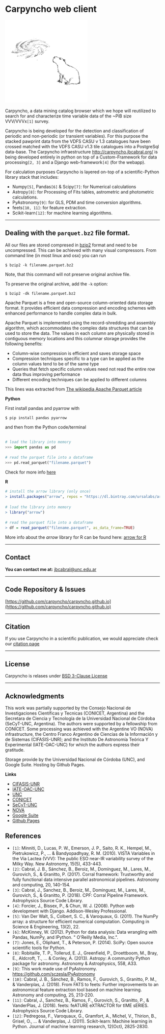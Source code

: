 # Carpyncho web client

![Logo](https://github.com/carpyncho/carpyncho.github.io/raw/master/static/logo.png)

Carpyncho, a data mining catalog browser which we hope will reutilized to search for and characterize
time variable data of the ~PiB size VVV/VVVx`[1]` survey.

Carpyncho is being developed for the detection and classification of periodic
and non-periodic (or transient variables). For this purpose the stacked pawprint data from the VDFS
CASU v 1.3 catalogues have been crossed matched with the VDFS CASU v1.3 tile catalogues into a
PostgreSql data-base. The Carpyncho infraestructure http://carpyncho.jbcabral.org/ is being developed
entirely in python on top of a Custom-Framework for data processing`[2, 3]` and a Django web-framework`[4]` (for the webapp).

For calculation purposes Carpyncho is layered on-top of a scientific-Python library stack that includes:

- Numpy`[5]`, Pandas`[6]` & Scipy`[7]`: for Numerical calculations
- Astropy`[8]`: for Processing of Fits tables, astrometric and photometric calculations.
- PyAstronomy`[9]`: for GLS, PDM and time conversion algorithms.
- feets`[10, 11]`: for feature extraction.
- Scikit-learn`[12]`: for machine learning algorithms.

----

## Dealing with the `parquet.bz2` file format.

All our files are stored compresed in
[bzip2](https://en.wikipedia.org/wiki/Bzip2) format and need to be uncompressed.
This can be achieved with many visual compressors. From command line (in most
linux and osx) you can run

```console
$ bzip2 -k filename.parquet.bz2
```

Note, that this command will not preserve original archive file.

To preserve the original archive, add the `-k` option:

```console
$ bzip2 -dk filename.parquet.bz2
```

Apache Parquet is a free and open-source column-oriented data storage format.
It provides efficient data compression and encoding schemes with enhanced
performance to handle complex data in bulk.

Apache Parquet is implemented using the record-shredding and assembly
algorithm, which accommodates the complex data structures that can be used to
store the data. The values in each column are physically stored in contiguous
memory locations and this columnar storage provides the following benefits:

- Column-wise compression is efficient and saves storage space
- Compression techniques specific to a type can be applied as the column
  values tend to be of the same type
- Queries that fetch specific column values need not read the entire row data
  thus improving performance
- Different encoding techniques can be applied to different columns

This lines was extracted from
[The wikipedia Apache Parquet article](https://en.wikipedia.org/wiki/Apache_Parquet)


**Python**

First install pandas and pyarrow with

```console
$ pip install pandas pyarrow
```

and then from the Python code/terminal

```python

# load the library into memory
>>> import pandas as pd

# read the parquet file into a dataframe
>>> pd.read_parquet("filename.parquet")
```

Check for more info
[here](https://pandas.pydata.org/pandas-docs/stable/reference/api/pandas.DataFrame.to_parquet.html)

**R**

```R
# install the arrow library (only once)
> install.packages("arrow", repos = "https://dl.bintray.com/ursalabs/arrow-r")

# load the library into memory
> library("arrow")

# read the parquet file into a dataframe
> df = read_parquet("filename.parquet", as_data_frame=TRUE)

```

More info about the *arrow* library for R can be found here:
[arrow for R](https://cran.r-project.org/web/packages/arrow/index.html)

----

## Contact

**You can contact me at:** [jbcabral@unc.edu.ar](mailto:jbcabral@unc.edu.ar)

----

## Code Repository & Issues

[https://github.com/carpyncho/carpyncho.github.io](https://github.com/carpyncho/carpyncho.github.io)

----

## Citation

If you use Carpyncho in a scientific publication, we would appreciate
check our [citation page](https://github.com/carpyncho/carpyncho.github.io/blob/master/CITE.md)

----

## License

Carpyncho is relases under [BSD 3-Clause License](https://github.com/carpyncho/carpyncho.github.io/blob/master/LICENSE)

----

## Acknowledgments

This work was partially supported by the Consejo Nacional de Investigaciones Científicas y Tecnicas
(CONICET, Argentina) and the Secretara de Ciencia y Tecnología de la
Universidad Nacional de Córdoba (SeCyT-UNC, Argentina).
The authors were supported by a fellowship from
CONICET. Some processing was achieved with the Argentine
VO (NOVA) infrastructure, the Centro Franco Argentino de Ciencias de la Información y de Sistemas (CIFASIS-UNR);
and the Instituto De Astronomía Teórica Y Experimental (IATE-OAC-UNC)
for which the authors express their gratitude.

Storage provide by the Universidad Nacional de Córdoba (UNC), and
Google Suite. Hosting by Github Pages.

**Links**

- [CIFASIS-UNR](https://www.cifasis-conicet.gov.ar/)
- [IATE-OAC-UNC](http://iate.oac.uncor.edu/)
- [UNC](https://www.unc.edu.ar/)
- [CONICET](https://www.conicet.gov.ar/)
- [SeCyT-UNC](https://www.unc.edu.ar/ciencia-y-tecnolog%c3%ada/)
- [NOVA](http://nova.conicet.gov.ar/)
- [Google Suite](https://gsuite.google.com/)
- [Github Pages](https://pages.github.com/)


## References

- `[1]`: Minniti, D., Lucas, P. W., Emerson, J. P., Saito, R. K., Hempel, M., Pietrukowicz, P., ... & Bandyopadhyay, R. M. (2010). VISTA Variables in the Via Lactea (VVV): The public ESO near-IR variability survey of the Milky Way. New Astronomy, 15(5), 433-443.
- `[2]`: Cabral, J. B., Sánchez, B., Beroiz, M., Domínguez, M., Lares, M., Gurovich, S., & Granitto, P. (2017). Corral framework: Trustworthy and fully functional data intensive parallel astronomical pipelines. Astronomy and computing, 20, 140-154.
- `[3]`: Cabral, J., Sanchez, B., Beroiz, M., Dominguez, M., Lares, M., Gurovich, S., & Granitto, P. (2018). CPF: Corral Pipeline Framework. Astrophysics Source Code Library.
- `[4]`: Forcier, J., Bissex, P., & Chun, W. J. (2008). Python web development with Django. Addison-Wesley Professional.
- `[5]`: Van Der Walt, S., Colbert, S. C., & Varoquaux, G. (2011). The NumPy array: a structure for efficient numerical computation. Computing in Science & Engineering, 13(2), 22.
- `[6]`: McKinney, W. (2012). Python for data analysis: Data wrangling with Pandas, NumPy, and IPython. " O'Reilly Media, Inc.".
- `[7]`: Jones, E., Oliphant, T., & Peterson, P. (2014). SciPy: Open source scientific tools for Python.
- `[8]`: Robitaille, T. P., Tollerud, E. J., Greenfield, P., Droettboom, M., Bray, E., Aldcroft, T., ... & Conley, A. (2013). Astropy: A community Python package for astronomy. Astronomy & Astrophysics, 558, A33.
- `[9]`: This work made use of PyAstronomy. https://github.com/sczesla/PyAstronomy
- `[10]`: Cabral, J. B., Sánchez, B., Ramos, F., Gurovich, S., Granitto, P. M., & Vanderplas, J. (2018). From FATS to feets: Further improvements to an astronomical feature extraction tool based on machine learning. Astronomy and computing, 25, 213-220.
- `[11]`: Cabral, J., Sanchez, B., Ramos, F., Gurovich, S., Granitto, P., & VanderPlas, J. (2018). feets: feATURE eXTRACTOR for tIME sERIES. Astrophysics Source Code Library.
- `[12]`: Pedregosa, F., Varoquaux, G., Gramfort, A., Michel, V., Thirion, B., Grisel, O., ... & Vanderplas, J. (2011). Scikit-learn: Machine learning in Python. Journal of machine learning research, 12(Oct), 2825-2830.
